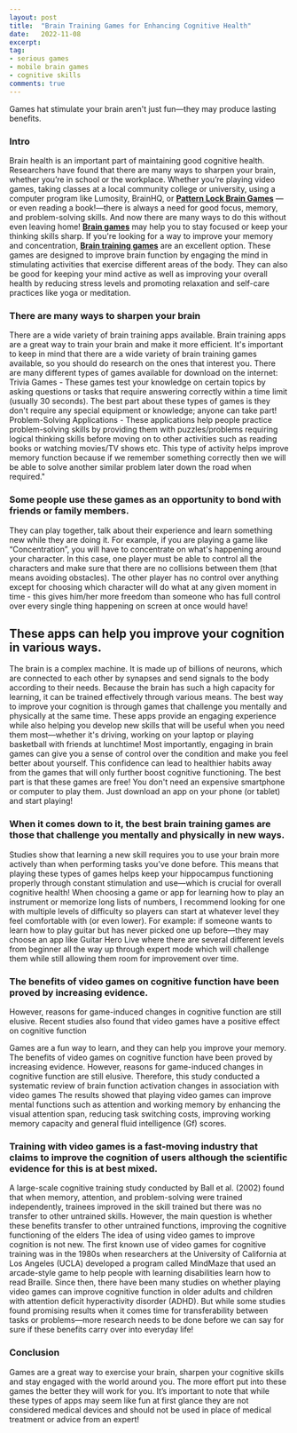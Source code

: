 ```yaml
---
layout: post
title:  "Brain Training Games for Enhancing Cognitive Health"
date:   2022-11-08
excerpt:
tag:
- serious games
- mobile brain games
- cognitive skills
comments: true
---
```

Games hat stimulate your brain aren't just fun—they may produce lasting benefits.

### Intro

Brain health is an important part of maintaining good cognitive health. Researchers have found that there are many ways to sharpen your brain, whether you’re in school or the workplace. Whether you’re playing video games, taking classes at a local community college or university, using a computer program like Lumosity, BrainHQ, or **[Pattern Lock Brain Games](https://play.google.com/store/apps/details?id=thelouras.pattern.game)**  — or even reading a book!—there is always a need for good focus, memory, and problem-solving skills. And now there are many ways to do this without even leaving home!
**[Brain games](https://mobilebraingames.com/)** may help you to stay focused or keep your thinking skills sharp.
If you're looking for a way to improve your memory and concentration, **[Brain training games](https://mobilebraingames.com/)**  are an excellent option. These games are designed to improve brain function by engaging the mind in stimulating activities that exercise different areas of the body. They can also be good for keeping your mind active as well as improving your overall health by reducing stress levels and promoting relaxation and self-care practices like yoga or meditation.
 
### There are many ways to sharpen your brain

There are a wide variety of brain training apps available.
Brain training apps are a great way to train your brain and make it more efficient. It's important to keep in mind that there are a wide variety of brain training games available, so you should do research on the ones that interest you.
There are many different types of games available for download on the internet:
Trivia Games - These games test your knowledge on certain topics by asking questions or tasks that require answering correctly within a time limit (usually 30 seconds). The best part about these types of games is they don't require any special equipment or knowledge; anyone can take part!
Problem-Solving Applications - These applications help people practice problem-solving skills by providing them with puzzles/problems requiring logical thinking skills before moving on to other activities such as reading books or watching movies/TV shows etc. This type of activity helps improve memory function because if we remember something correctly then we will be able to solve another similar problem later down the road when required."

### Some people use these games as an opportunity to bond with friends or family members. 

They can play together, talk about their experience and learn something new while they are doing it. For example, if you are playing a game like “Concentration”, you will have to concentrate on what's happening around your character. In this case, one player must be able to control all the characters and make sure that there are no collisions between them (that means avoiding obstacles). The other player has no control over anything except for choosing which character will do what at any given moment in time - this gives him/her more freedom than someone who has full control over every single thing happening on screen at once would have!

## These apps can help you improve your cognition in various ways.

The brain is a complex machine. It is made up of billions of neurons, which are connected to each other by synapses and send signals to the body according to their needs. Because the brain has such a high capacity for learning, it can be trained effectively through various means. The best way to improve your cognition is through games that challenge you mentally and physically at the same time. These apps provide an engaging experience while also helping you develop new skills that will be useful when you need them most—whether it's driving, working on your laptop or playing basketball with friends at lunchtime!
Most importantly, engaging in brain games can give you a sense of control over the condition and make you feel better about yourself. This confidence can lead to healthier habits away from the games that will only further boost cognitive functioning.
The best part is that these games are free! You don't need an expensive smartphone or computer to play them. Just download an app on your phone (or tablet) and start playing!

### When it comes down to it, the best brain training games are those that challenge you mentally and physically in new ways. 

Studies show that learning a new skill requires you to use your brain more actively than when performing tasks you’ve done before. This means that playing these types of games helps keep your hippocampus functioning properly through constant stimulation and use—which is crucial for overall cognitive health!
When choosing a game or app for learning how to play an instrument or memorize long lists of numbers, I recommend looking for one with multiple levels of difficulty so players can start at whatever level they feel comfortable with (or even lower). For example: if someone wants to learn how to play guitar but has never picked one up before—they may choose an app like Guitar Hero Live where there are several different levels from beginner all the way up through expert mode which will challenge them while still allowing them room for improvement over time.

### The benefits of video games on cognitive function have been proved by increasing evidence. 

However, reasons for game-induced changes in cognitive function are still elusive. Recent studies also found that video games have a positive effect on cognitive function

Games are a fun way to learn, and they can help you improve your memory. The benefits of video games on cognitive function have been proved by increasing evidence. However, reasons for game-induced changes in cognitive function are still elusive. Therefore, this study conducted a systematic review of brain function activation changes in association with video games
The results showed that playing video games can improve mental functions such as attention and working memory by enhancing the visual attention span, reducing task switching costs, improving working memory capacity and general fluid intelligence (Gf) scores.

### Training with video games is a fast-moving industry that claims to improve the cognition of users although the scientific evidence for this is at best mixed.

A large-scale cognitive training study conducted by Ball et al. (2002) found that when memory, attention, and problem-solving were trained independently, trainees improved in the skill trained but there was no transfer to other untrained skills. However, the main question is whether these benefits transfer to other untrained functions, improving the cognitive functioning of the elders
The idea of using video games to improve cognition is not new. The first known use of video games for cognitive training was in the 1980s when researchers at the University of California at Los Angeles (UCLA) developed a program called MindMaze that used an arcade-style game to help people with learning disabilities learn how to read Braille. Since then, there have been many studies on whether playing video games can improve cognitive function in older adults and children with attention deficit hyperactivity disorder (ADHD). But while some studies found promising results when it comes time for transferability between tasks or problems—more research needs to be done before we can say for sure if these benefits carry over into everyday life!

### Conclusion

Games are a great way to exercise your brain, sharpen your cognitive skills and stay engaged with the world around you. The more effort put into these games the better they will work for you. It’s important to note that while these types of apps may seem like fun at first glance they are not considered medical devices and should not be used in place of medical treatment or advice from an expert!

